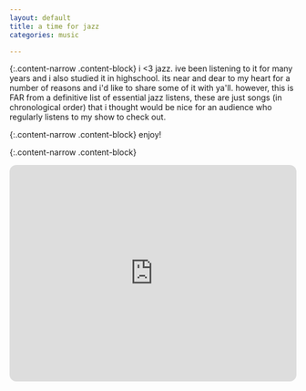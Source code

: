 ```yaml
---
layout: default
title: a time for jazz
categories: music

---
```



{:.content-narrow .content-block}
i <3 jazz. ive been listening to it for many years and i also studied it in highschool. its near and dear to my heart for a number of reasons and i'd like to share some of it with ya'll. however, this is FAR from a definitive list of essential jazz listens, these are just songs (in chronological order) that i thought would be nice for an audience who regularly listens to my show to check out. 

{:.content-narrow .content-block}
enjoy!

{:.content-narrow .content-block}
<iframe style="border-radius:12px" src="https://open.spotify.com/embed/playlist/68hZQiy1JaeB44riZH2AUO?utm_source=generator" width="100%" height="380" frameBorder="0" allowfullscreen="" allow="autoplay; clipboard-write; encrypted-media; fullscreen; picture-in-picture"></iframe>
